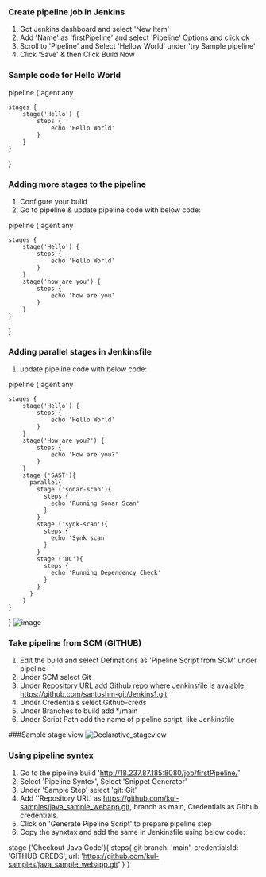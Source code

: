 ### Create pipeline job in Jenkins
1. Got Jenkins dashboard and select 'New Item'
2. Add 'Name' as 'firstPipeline' and select 'Pipeline' Options and click ok
3. Scroll to 'Pipeline' and Select 'Hellow World' under 'try Sample pipeline'
4. Click 'Save' & then Click Build Now

### Sample code for Hello World

pipeline {
    agent any

    stages {
        stage('Hello') {
            steps {
                echo 'Hello World'
            }
        }
    }
}

### Adding more stages to the pipeline
1. Configure your build
2. Go to pipeline & update pipeline code with below code:

pipeline {
    agent any

    stages {
        stage('Hello') {
            steps {
                echo 'Hello World'
            }
        }
        stage('how are you') {
            steps {
                echo 'how are you'
            }
        }
    }
}

### Adding parallel stages in Jenkinsfile
1. update pipeline code with below code:

pipeline {
    agent any

    stages {
        stage('Hello') {
            steps {
                echo 'Hello World'
            }
        }
        stage('How are you?') {
            steps {
                echo 'How are you?'
            }
        }
        stage ('SAST'){
          parallel{
            stage ('sonar-scan'){
              steps {
                echo 'Running Sonar Scan'
              }
            }
            stage ('synk-scan'){
              steps {
                echo 'Synk scan'
              }
            }
            stage ('DC'){
              steps {
                echo 'Running Dependency Check'
              }
            }
          }
        }
    }
}
![image](https://user-images.githubusercontent.com/64212984/129163258-3528ca87-2dee-447a-857f-861280c6b86f.png)


### Take pipeline from SCM (GITHUB)
1. Edit the build and select Definations as 'Pipeline Script from SCM' under pipeline
2. Under SCM select Git
3. Under Repository URL add Github repo where Jenkinsfile is avaiable, https://github.com/santoshm-git/Jenkins1.git
4. Under Credentials select Github-creds
5. Under Branches to build add */main
6. Under Script Path add the name of pipeline script, like Jenkinsfile

###Sample stage view
![Declarative_stageview](https://user-images.githubusercontent.com/64212984/129164869-677f29c6-e855-4356-9c95-d253f752e789.PNG)

### Using pipeline syntex
1. Go to the pipeline build 'http://18.237.87.185:8080/job/firstPipeline/'
2. Select 'Pipeline Syntex', Select 'Snippet Generator' 
3. Under 'Sample Step' select 'git: Git'
4. Add ''Repository URL' as https://github.com/kul-samples/java_sample_webapp.git, branch as main, Credentials as Github credentials.
5. Click on 'Generate Pipeline Script' to prepare pipeline  step
6. Copy the synxtax and add the same in Jenkinsfile using below code:

stage ('Checkout Java Code'){
   steps{
      git branch: 'main', credentialsId: 'GITHUB-CREDS', url: 'https://github.com/kul-samples/java_sample_webapp.git'
     }
 }

